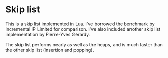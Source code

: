 # Skip list

This is a skip list implemented in Lua. I've borrowed the benchmark by 
Incremental IP Limited for comparison. I've also included another skip 
list implementation by Pierre-Yves Gérardy. 

The skip list performs nearly as well as the heaps, and is much faster 
than the other skip list (insertion and popping).
